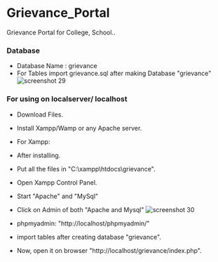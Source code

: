 # Grievance_Portal
Grievance Portal for College, School..

### Database

* Database Name : grievance
* For Tables import grievance.sql after making Database "grievance"
![screenshot 29](https://user-images.githubusercontent.com/28394309/50753084-8c40ab00-1276-11e9-9900-d37f0358a14f.png)


### For using on localserver/ localhost
* Download Files.
* Install Xampp/Wamp or any Apache server.
* For Xampp:
* After installing. 
* Put all the files in "C:\xampp\htdocs\grievance". 
* Open Xampp Control Panel.
* Start "Apache" and "MySql"
* Click on Admin of both "Apache and Mysql"
![screenshot 30](https://user-images.githubusercontent.com/28394309/50753317-839ca480-1277-11e9-822f-007d398c0031.png)

* phpmyadmin: "http://localhost/phpmyadmin/"
- import tables after creating database "grievance".

* Now, open it on browser "http://localhost/grievance/index.php". 
